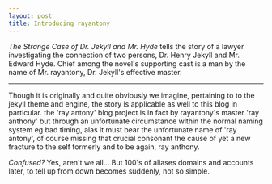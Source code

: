 ```yaml
---
layout: post
title: Introducing rayantony
---
```


*The Strange Case of Dr. Jekyll and Mr. Hyde* tells the story of a lawyer investigating the connection of two persons, Dr. Henry Jekyll and Mr. Edward Hyde. Chief among the novel's supporting cast is a man by the name of Mr. rayantony, Dr. Jekyll's effective master.

-----

Though it is originally and quite obviously we imagine, pertaining to to the jekyll theme and engine, the story is applicable as well to this blog in particular. the 'ray antony' blog project is in fact by rayantony's master 'ray anthony' but through an unfortunate circumstance within the normal naming system eg bad timing, alas it must bear the unfortunate name of 'ray antony', of course missing that crucial consonant the cause of yet a new fracture to the self formerly and to be again, ray anthony.

*Confused?* Yes, aren't we all... But 100's of aliases domains and accounts later, to tell up from down becomes suddenly, not so simple.

